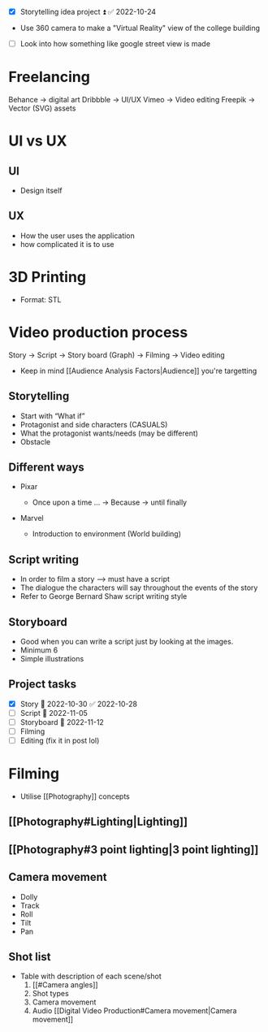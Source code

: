 - [x] Storytelling idea project ⏫ ✅ 2022-10-24
- Use 360 camera to make a "Virtual Reality" view of the college building
- [ ] Look into how something like google street view is made

# Freelancing
Behance -> digital art
Dribbble -> UI/UX
Vimeo -> Video editing
Freepik -> Vector (SVG) assets

# UI vs UX
## UI
- Design itself

## UX 
- How the user uses the application
- how complicated it is to use
# 3D Printing
- Format: STL



# Video production process
Story -> Script -> Story board (Graph) -> Filming -> Video editing 
- Keep in mind [[Audience Analysis Factors|Audience]] you're targetting

## Storytelling
- Start with “What if”
- Protagonist and side characters (CASUALS)
- What the protagonist wants/needs (may be different)
- Obstacle
## Different ways
-  Pixar
	- Once upon a time … -> Because -> until finally


-  Marvel
	- Introduction to environment (World building)
## Script writing
- In order to film a story --> must have a script
- The dialogue the characters will say throughout the events of the story 
- Refer to George Bernard Shaw script writing style

## Storyboard
- Good when you can write a script just by looking at the images.
- Minimum 6 
- Simple illustrations
## Project tasks
- [x] Story 📅 2022-10-30 ✅ 2022-10-28
- [ ] Script 📅 2022-11-05 
- [ ] Storyboard 📅 2022-11-12
- [ ] Filming
- [ ] Editing (fix it in post lol)

# Filming
- Utilise [[Photography]] concepts
## [[Photography#Lighting|Lighting]]
## [[Photography#3 point lighting|3 point lighting]]

## Camera movement
- Dolly
- Track
- Roll
- Tilt
- Pan

## Shot list
- Table with description of each scene/shot
  1. [[#Camera angles]]
  2. Shot types
  3. Camera movement
  4. Audio
[[Digital Video Production#Camera movement|Camera movement]]
